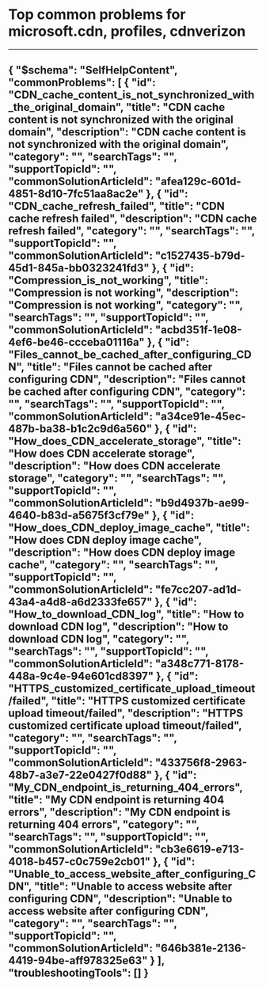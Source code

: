 <properties
	pageTitle="Top common problems for microsoft.cdn, profiles, cdnverizon"
	description="Top common problems for microsoft.cdn, profiles, cdnverizon"        
	service="microsoft.cdn"
	resource="profiles"
	resourceTags="cdnverizon"
	authors="kasparks,huaiyizhu"
	ms.author=""
	displayOrder=""
	articleId="9fb2b4f3-a188-4ba4-adc9-277f944863d7"
	selfHelpType="diagnoseandsolve"
	productPesIds="15528"
	cloudEnvironments="public"
/>
# Top common problems for microsoft.cdn, profiles, cdnverizon
---
{
    "$schema": "SelfHelpContent",
    "commonProblems": [
        {
            "id": "CDN_cache_content_is_not_synchronized_with_the_original_domain",
            "title": "CDN cache content is not synchronized with the original domain",
            "description": "CDN cache content is not synchronized with the original domain",
            "category": "",
            "searchTags": "",
            "supportTopicId": "",
            "commonSolutionArticleId": "afea129c-601d-4851-8d10-7fc51aa8ac2e"
        },
        {
            "id": "CDN_cache_refresh_failed",
            "title": "CDN cache refresh failed",
            "description": "CDN cache refresh failed",
            "category": "",
            "searchTags": "",
            "supportTopicId": "",
            "commonSolutionArticleId": "c1527435-b79d-45d1-845a-bb0323241fd3"
        },
        {
            "id": "Compression_is_not_working",
            "title": "Compression is not working",
            "description": "Compression is not working",
            "category": "",
            "searchTags": "",
            "supportTopicId": "",
            "commonSolutionArticleId": "acbd351f-1e08-4ef6-be46-ccceba01116a"
        },
        {
            "id": "Files_cannot_be_cached_after_configuring_CDN",
            "title": "Files cannot be cached after configuring CDN",
            "description": "Files cannot be cached after configuring CDN",
            "category": "",
            "searchTags": "",
            "supportTopicId": "",
            "commonSolutionArticleId": "a34ce91e-45ec-487b-ba38-b1c2c9d6a560"
        },
        {
            "id": "How_does_CDN_accelerate_storage",
            "title": "How does CDN accelerate storage",
            "description": "How does CDN accelerate storage",
            "category": "",
            "searchTags": "",
            "supportTopicId": "",
            "commonSolutionArticleId": "b9d4937b-ae99-4640-b83d-a5675f3cf79e"
        },
        {
            "id": "How_does_CDN_deploy_image_cache",
            "title": "How does CDN deploy image cache",
            "description": "How does CDN deploy image cache",
            "category": "",
            "searchTags": "",
            "supportTopicId": "",
            "commonSolutionArticleId": "fe7cc207-ad1d-43a4-a4d8-a6d2333fe657"
        },
        {
            "id": "How_to_download_CDN_log",
            "title": "How to download CDN log",
            "description": "How to download CDN log",
            "category": "",
            "searchTags": "",
            "supportTopicId": "",
            "commonSolutionArticleId": "a348c771-8178-448a-9c4e-94e601cd8397"
        },
        {
            "id": "HTTPS_customized_certificate_upload_timeout/failed",
            "title": "HTTPS customized certificate upload timeout/failed",
            "description": "HTTPS customized certificate upload timeout/failed",
            "category": "",
            "searchTags": "",
            "supportTopicId": "",
            "commonSolutionArticleId": "433756f8-2963-48b7-a3e7-22e0427f0d88"
        },
        {
            "id": "My_CDN_endpoint_is_returning_404_errors",
            "title": "My CDN endpoint is returning 404 errors",
            "description": "My CDN endpoint is returning 404 errors",
            "category": "",
            "searchTags": "",
            "supportTopicId": "",
            "commonSolutionArticleId": "cb3e6619-e713-4018-b457-c0c759e2cb01"
        },
        {
            "id": "Unable_to_access_website_after_configuring_CDN",
            "title": "Unable to access website after configuring CDN",
            "description": "Unable to access website after configuring CDN",
            "category": "",
            "searchTags": "",
            "supportTopicId": "",
            "commonSolutionArticleId": "646b381e-2136-4419-94be-aff978325e63"
        }
    ],
    "troubleshootingTools": []
}
---